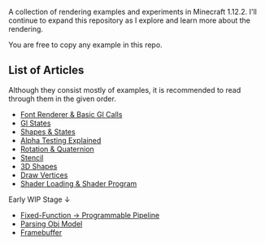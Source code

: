 A collection of rendering examples and experiments in Minecraft 1.12.2. I'll continue to expand this repository as I explore and learn more about the rendering.

You are free to copy any example in this repo.

## List of Articles
Although they consist mostly of examples, it is recommended to read through them in the given order.
- [Font Renderer & Basic Gl Calls](https://github.com/tttsaurus/Mc122RenderBook/blob/main/articles/FontRenderer%26BasicGlCalls.md)
- [Gl States](https://github.com/tttsaurus/Mc122RenderBook/blob/main/articles/GlStates.md)
- [Shapes & States](https://github.com/tttsaurus/Mc122RenderBook/blob/main/articles/Shapes%26States.md)
- [Alpha Testing Explained](https://github.com/tttsaurus/Mc122RenderBook/blob/main/articles/AlphaTestExplained.md)
- [Rotation & Quaternion](https://github.com/tttsaurus/Mc122RenderBook/blob/main/articles/Rotation%26Quaternion.md)
- [Stencil](https://github.com/tttsaurus/Mc122RenderBook/blob/main/articles/Stencil.md)
- [3D Shapes](https://github.com/tttsaurus/Mc122RenderBook/blob/main/articles/3DShapes.md)
- [Draw Vertices](https://github.com/tttsaurus/Mc122RenderBook/blob/main/articles/DrawVertices.md)
- [Shader Loading & Shader Program](https://github.com/tttsaurus/Mc122RenderBook/blob/main/articles/ShaderLoading%26ShaderProgram.md)

Early WIP Stage ↓
- [Fixed-Function -> Programmable Pipeline](https://github.com/tttsaurus/Mc122RenderBook/blob/main/articles/ProgrammablePipeline.md)
- [Parsing Obj Model](https://github.com/tttsaurus/Mc122RenderBook/blob/main/articles/ParsingObjModel.md)
- [Framebuffer](https://github.com/tttsaurus/Mc122RenderBook/blob/main/articles/Framebuffer.md)
